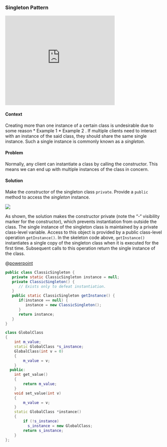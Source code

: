 <link rel="stylesheet" href="{{baseUrl}}/css/main.css">
<link rel="stylesheet" href="{{baseUrl}}/css/textbook.css">

<include src="../../../common/header.md" />

<div class="website-content" id="main">

### Singleton Pattern

<div class="pull-right" v-closeable alt="Read lecture slides online">

<iframe src='https://onedrive.live.com/embed?cid=A5AF047C4CAD67AB&resid=A5AF047C4CAD67AB%212074&authkey=&em=2&wdAr=1.3333333333333333' width='350px' height='286px' frameborder='0'>This is an embedded <a target='_blank' href='https://office.com'>Microsoft Office</a> presentation, powered by <a target='_blank' href='https://office.com/webapps'>Office Online</a>.</iframe>

</div>

#### Context
Creating more than one instance of a certain class is undesirable due to some reason <morph title="Examples"> * Example 1 * Example 2 </morph>. If multiple <trigger for="pop:client-code">clients</trigger> need to interact with an instance of the said class, they should share the same single instance. Such a single instance is commonly known as a *singleton*.

<div class="clearfix">

#### Problem

Normally, any client can instantiate a class by calling the constructor. This means we can end up with multiple instances of the class in concern.

</div>

#### Solution

<tabs>
<tab header=":ab:">

Make the *constructor* of the singleton class `private`. Provide a `public` method to access the *singleton* instance.

<img class="center-block" src="{{baseUrl}}/book/se-pattern/singleton/solution.png" />

As shown, the solution makes the constructor private (note the “-“ visibility marker for the constructor), which prevents instantiation from outside the class. The single instance of the singleton class is maintained by a private class-level variable. Access to this object is provided by a public class-level operation `getInstance()`. In the skeleton code above, `getInstance()` instantiates a single copy of the singleton class when it is executed for the first time. Subsequent calls to this operation return the single instance of the class.

</tab>
<tab header=":symbols:">

@[powerpoint](https://onedrive.live.com/embed?cid=A5AF047C4CAD67AB&resid=A5AF047C4CAD67AB%212070&authkey=&em=2)


</tab>
</tabs>

<panel header=":computer: code examples"  type="seamless">

<tabs>
<tab header="Java">

```java
public class ClassicSingleton {
   private static ClassicSingleton instance = null;
   private ClassicSingleton() {
      // Exists only to defeat instantiation.
   }
   public static ClassicSingleton getInstance() {
      if(instance == null) {
         instance = new ClassicSingleton();
      }
      return instance;
   }
}
```

</tab>
<tab header="C++">

```c++
class GlobalClass
{
    int m_value;
    static GlobalClass *s_instance;
    GlobalClass(int v = 0)
    {
        m_value = v;
    }
  public:
    int get_value()
    {
        return m_value;
    }
    void set_value(int v)
    {
        m_value = v;
    }
    static GlobalClass *instance()
    {
        if (!s_instance)
          s_instance = new GlobalClass;
        return s_instance;
    }
};
```

</tab>
</tabs>
</panel>

<!-- extras ------------------------------------------------------------------------------------ -->

<panel header=":paperclip: Extras" expandable type="seamless">

  <panel header=":mortar_board: Learning Outcomes" expandable type="seamless">
    <include src="Outcomes.md" />
  </panel>

  <panel header=":pencil: Apply your knowledge" expandable type="seamless">
    <include src="Apply.md" />
  </panel>

  <panel header=":package: Resources" expandable type="seamless">
    <include src="Resources.md" />
  </panel>

  <panel header=":laughing: Humor" expandable type="seamless">
    <include src="Humor.md" />
  </panel>

</panel>

<!-- additional info ------------------------------------------------------------------------------------ -->

<tooltip id="pop:client-code">
  <div slot="content">
    <include src="../../common/Definitions.md#def-client-code" />
  </div>
</tooltip>

</div>

